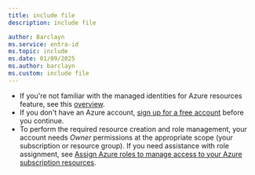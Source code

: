 ```yaml
---
title: include file
description: include file

author: Barclayn
ms.service: entra-id
ms.topic: include
ms.date: 01/09/2025
ms.author: barclayn
ms.custom: include file
---
```


- If you're not familiar with the managed identities for Azure resources feature, see this [overview](~/identity/managed-identities-azure-resources/overview.md). 
- If you don't have an Azure account, [sign up for a free account](https://azure.microsoft.com/pricing/purchase-options/azure-account?cid=msft_learn) before you continue.
- To perform the required resource creation and role management, your account needs *Owner* permissions at the appropriate scope (your subscription or resource group). If you need assistance with role assignment, see [Assign Azure roles to manage access to your Azure subscription resources](/azure/role-based-access-control/role-assignments-portal).